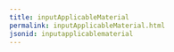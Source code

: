 ```yaml
---
title: inputApplicableMaterial
permalink: inputApplicableMaterial.html
jsonid: inputapplicablematerial
---
```

